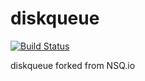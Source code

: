# diskqueue

[![Build Status](https://travis-ci.org/go-guoyk/diskqueue.svg?branch=master)](https://travis-ci.org/go-guoyk/diskqueue)

diskqueue forked from NSQ.io
